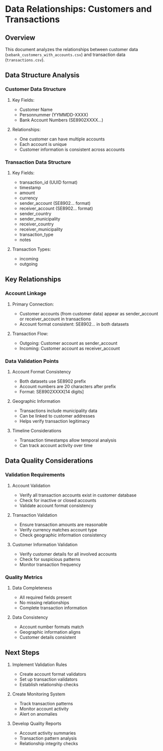 # Data Relationships: Customers and Transactions

## Overview
This document analyzes the relationships between customer data (`sebank_customers_with_accounts.csv`) and transaction data (`transactions.csv`).

## Data Structure Analysis

### Customer Data Structure
1. Key Fields:
   - Customer Name
   - Personnummer (YYMMDD-XXXX)
   - Bank Account Numbers (SE8902XXXX...)
   
2. Relationships:
   - One customer can have multiple accounts
   - Each account is unique
   - Customer information is consistent across accounts

### Transaction Data Structure
1. Key Fields:
   - transaction_id (UUID format)
   - timestamp
   - amount
   - currency
   - sender_account (SE8902... format)
   - receiver_account (SE8902... format)
   - sender_country
   - sender_municipality
   - receiver_country
   - receiver_municipality
   - transaction_type
   - notes

2. Transaction Types:
   - incoming
   - outgoing

## Key Relationships

### Account Linkage
1. Primary Connection:
   - Customer accounts (from customer data) appear as sender_account or receiver_account in transactions
   - Account format consistent: SE8902... in both datasets

2. Transaction Flow:
   - Outgoing: Customer account as sender_account
   - Incoming: Customer account as receiver_account

### Data Validation Points
1. Account Format Consistency
   - Both datasets use SE8902 prefix
   - Account numbers are 20 characters after prefix
   - Format: SE8902XXXX[14 digits]

2. Geographic Information
   - Transactions include municipality data
   - Can be linked to customer addresses
   - Helps verify transaction legitimacy

3. Timeline Considerations
   - Transaction timestamps allow temporal analysis
   - Can track account activity over time

## Data Quality Considerations

### Validation Requirements
1. Account Validation
   - Verify all transaction accounts exist in customer database
   - Check for inactive or closed accounts
   - Validate account format consistency

2. Transaction Validation
   - Ensure transaction amounts are reasonable
   - Verify currency matches account type
   - Check geographic information consistency

3. Customer Information Validation
   - Verify customer details for all involved accounts
   - Check for suspicious patterns
   - Monitor transaction frequency

### Quality Metrics
1. Data Completeness
   - All required fields present
   - No missing relationships
   - Complete transaction information

2. Data Consistency
   - Account number formats match
   - Geographic information aligns
   - Customer details consistent

## Next Steps
1. Implement Validation Rules
   - Create account format validators
   - Set up transaction validators
   - Establish relationship checks

2. Create Monitoring System
   - Track transaction patterns
   - Monitor account activity
   - Alert on anomalies

3. Develop Quality Reports
   - Account activity summaries
   - Transaction pattern analysis
   - Relationship integrity checks 